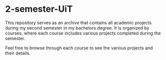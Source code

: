 # 2-semester-UiT
This repository serves as an archive that contains all academic projects during my second semester in my bachelors degree. It is organized by courses, where each course includes various projects completed during the semester.

Feel free to browse through each course to see the various projects and their details.
